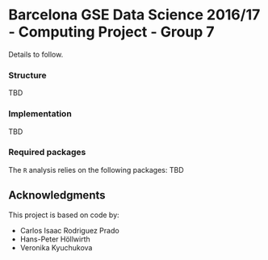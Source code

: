 # Barcelona GSE Data Science 2016/17 - Computing Project - Group 7

Details to follow.

### Structure

TBD

### Implementation

TBD

### Required packages

The `R` analysis relies on the following packages: TBD

## Acknowledgments

This project is based on code by: 
- Carlos Isaac Rodriguez Prado
- Hans-Peter Höllwirth
- Veronika Kyuchukova



